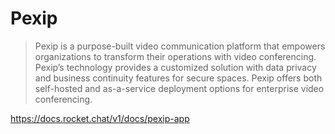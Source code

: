 # Pexip
>Pexip is a purpose-built video communication platform that empowers organizations to transform their operations with video conferencing. Pexip’s technology provides a customized solution with data privacy and business continuity features for secure spaces. Pexip offers both self-hosted and as-a-service deployment options for enterprise video conferencing.

https://docs.rocket.chat/v1/docs/pexip-app
